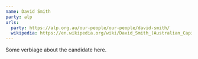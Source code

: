 ```yaml
---
name: David Smith
party: alp
urls:
  party: https://alp.org.au/our-people/our-people/david-smith/
  wikipedia: https://en.wikipedia.org/wiki/David_Smith_(Australian_Capital_Territory_politician)
---
```

Some verbiage about the candidate here.
